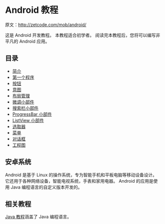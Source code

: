 # Android 教程

原文：http://zetcode.com/mob/android/

这是 Android 开发教程。 本教程适合初学者。 阅读完本教程后，您将可以编写非平凡的 Android 应用。

## 目录



*   [简介](intro/)
*   [第一个程序](first/)
*   [按钮](buttons/)
*   [意图](intents/)
*   [布局管理](layout/)
*   [微调小部件](spinner/)
*   [搜索栏小部件](seekbar/)
*   [ProgressBar 小部件](prgbar/)
*   [ListView 小部件](listview/)
*   [选取器](pickers/)
*   [菜单](menus/)
*   [对话框](dialogs/)
*   [工程图](drawing/)



## 安卓系统

Android 是基于 Linux 的操作系统，专为智能手机和平板电脑等移动设备设计。 它还用于各种网络设备，智能电视系统，手表和家用电器。 Android 的应用是使用 Java 编程语言的自定义版本开发的。

## 相关教程

[Java 教程](/lang/java/)涵盖了 Java 编程语言。
